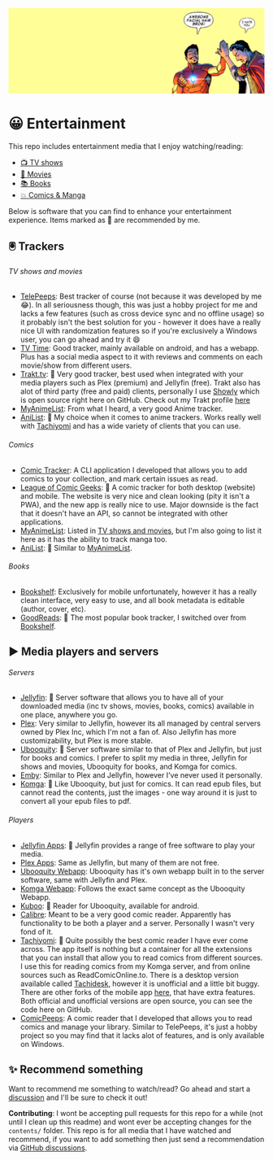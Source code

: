 ![](header.png)

😀 Entertainment
=====================

This repo includes entertainment media that I enjoy watching/reading:

- [📺 TV shows](contents/tv-shows.md)
- [🎥 Movies](contents/movies.md)
- [📚 Books](contents/books.md)
- [💥 Comics & Manga](contents/comics.md)

Below is software that you can find to enhance your entertainment experience. Items marked as 👑 are recommended by me.

## 🖲 Trackers
###### TV shows and movies

- [TelePeeps](https://kitric.github.io/projects/telepeeps/): Best tracker of course (not because it was developed by me 😂). In all seriousness though, this was just a hobby project for me and lacks a few features (such as cross device sync and no offline usage) so it probably isn't the best solution for you - however it does have a really nice UI with randomization features so if you're exclusively a Windows user, you can go ahead and try it 😄
- [TV Time](https://www.tvtime.com): Good tracker, mainly available on android, and has a webapp. Plus has a social media aspect to it with reviews and comments on each movie/show from different users.
- [Trakt.tv](https://trakt.tv): 👑 Very good tracker, best used when integrated with your media players such as Plex (premium) and Jellyfin (free). Trakt also has alot of third party (free and paid) clients, personally I use [Showly](https://github.com/michaldrabik/showly-2.0) which is open source right here on GitHub. Check out my Trakt profile [here](https://trakt.tv/users/crxssed)
- [MyAnimeList](https://myanimelist.net): From what I heard, a very good Anime tracker.
- [AniList](https://anilist.co): 👑 My choice when it comes to anime trackers. Works really well with [Tachiyomi](https://tachiyomi.org) and has a wide variety of clients that you can use.

###### Comics
- [Comic Tracker](https://github.com/crxssed7/comics-cli): A CLI application I developed that allows you to add comics to your collection, and mark certain issues as read.
- [League of Comic Geeks](https://leagueofcomicgeeks.com/): 👑 A comic tracker for both desktop (website) and mobile. The website is very nice and clean looking (pity it isn't a PWA), and the new app is really nice to use. Major downside is the fact that it doesn't have an API, so cannot be integrated with other applications.
- [MyAnimeList](https://myanimelist.net): Listed in [TV shows and movies](#tv-shows-and-movies), but I'm also going to list it here as it has the ability to track manga too.
- [AniList](https://anilist.co): 👑 Similar to [MyAnimeList](https://myanimelist.net).

###### Books
- [Bookshelf](https://www.bookshelfapp.info): Exclusively for mobile unfortunately, however it has a really clean interface, very easy to use, and all book metadata is editable (author, cover, etc).
- [GoodReads](https://www.goodreads.com): 👑 The most popular book tracker, I switched over from [Bookshelf](https://www.bookshelfapp.info).

## ▶ Media players and servers
###### Servers

- [Jellyfin](https://jellyfin.org): 👑 Server software that allows you to have all of your downloaded media (inc tv shows, movies, books, comics) available in one place, anywhere you go.
- [Plex](https://www.plex.tv/en-gb/): Very similar to Jellyfin, however its all managed by central servers owned by Plex Inc, which I'm not a fan of. Also Jellyfin has more customizability, but Plex is more stable. 
- [Ubooquity](https://vaemendis.net/ubooquity/): 👑 Server software similar to that of Plex and Jellyfin, but just for books and comics. I prefer to split my media in three, Jellyfin for shows and movies, Ubooquity for books, and Komga for comics.
- [Emby](https://emby.media/): Similar to Plex and Jellyfin, however I've never used it personally.
- [Komga](https://komga.org/): 👑 Like Ubooquity, but just for comics. It can read epub files, but cannot read the contents, just the images - one way around it is just to convert all your epub files to pdf.

###### Players

- [Jellyfin Apps](https://jellyfin.org/clients/): 👑 Jellyfin provides a range of free software to play your media.
- [Plex Apps](https://www.plex.tv/en-gb/media-server-downloads/#plex-app): Same as Jellyfin, but many of them are not free.
- [Ubooquity Webapp](https://vaemendis.net/ubooquity/): Ubooquity has it's own webapp built in to the server software, same with Jellyfin and Plex.
- [Komga Webapp](https://komga.org/): Follows the exact same concept as the Ubooquity Webapp.
- [Kuboo](https://play.google.com/store/apps/details?id=com.sethchhim.kuboo&hl=en_GB&gl=US): 👑 Reader for Ubooquity, available for android.
- [Calibre](https://calibre-ebook.com/): Meant to be a very good comic reader. Apparently has functionality to be both a player and a server. Personally I wasn't very fond of it.
- [Tachiyomi](https://tachiyomi.org): 👑 Quite possibly the best comic reader I have ever come across. The app itself is nothing but a container for all the extensions that you can install that allow you to read comics from different sources. I use this for reading comics from my Komga server, and from online sources such as ReadComicOnline.to. There is a desktop version available called [Tachidesk](https://github.com/AriaMoradi/Tachidesk), however it is unofficial and a little bit buggy. There are other forks of the mobile app [here](https://tachiyomi.org/forks/), that have extra features. Both official and unofficial versions are open source, you can see the code here on GitHub.
- [ComicPeeps](https://kitric.github.io/projects/comicpeeps/): A comic reader that I developed that allows you to read comics and manage your library. Similar to TelePeeps, it's just a hobby project so you may find that it lacks alot of features, and is only available on Windows.

## ✨ Recommend something

Want to recommend me something to watch/read? Go ahead and start a [discussion](https://github.com/crxssed7/entertainment/discussions/new?category=recommendation) and I'll be sure to check it out!

**Contributing**: I wont be accepting pull requests for this repo for a while (not until I clean up this readme) and wont ever be accepting changes for the `contents/` folder. This repo is for all media that I have watched and recommend, if you want to add something then just send a recommendation via [GitHub discussions](https://github.com/crxssed7/entertainment/discussions/new?category=recommendation).
